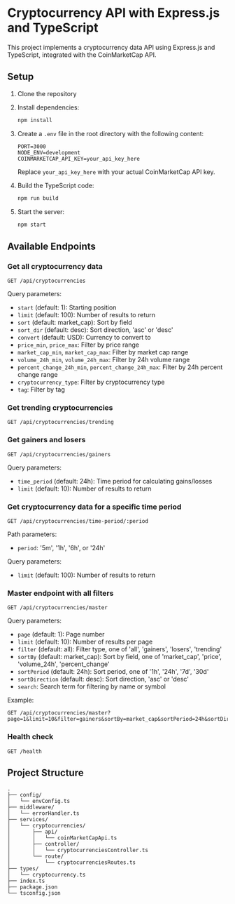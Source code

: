 # Cryptocurrency API with Express.js and TypeScript

This project implements a cryptocurrency data API using Express.js and TypeScript, integrated with the CoinMarketCap API.

## Setup

1. Clone the repository
2. Install dependencies:
   ```bash
   npm install
   ```
3. Create a `.env` file in the root directory with the following content:

   ```
   PORT=3000
   NODE_ENV=development
   COINMARKETCAP_API_KEY=your_api_key_here
   ```

   Replace `your_api_key_here` with your actual CoinMarketCap API key.

4. Build the TypeScript code:
   ```bash
   npm run build
   ```
5. Start the server:
   ```bash
   npm start
   ```

## Available Endpoints

### Get all cryptocurrency data

```
GET /api/cryptocurrencies
```

Query parameters:

- `start` (default: 1): Starting position
- `limit` (default: 100): Number of results to return
- `sort` (default: market_cap): Sort by field
- `sort_dir` (default: desc): Sort direction, 'asc' or 'desc'
- `convert` (default: USD): Currency to convert to
- `price_min`, `price_max`: Filter by price range
- `market_cap_min`, `market_cap_max`: Filter by market cap range
- `volume_24h_min`, `volume_24h_max`: Filter by 24h volume range
- `percent_change_24h_min`, `percent_change_24h_max`: Filter by 24h percent change range
- `cryptocurrency_type`: Filter by cryptocurrency type
- `tag`: Filter by tag

### Get trending cryptocurrencies

```
GET /api/cryptocurrencies/trending
```

### Get gainers and losers

```
GET /api/cryptocurrencies/gainers
```

Query parameters:

- `time_period` (default: 24h): Time period for calculating gains/losses
- `limit` (default: 10): Number of results to return

### Get cryptocurrency data for a specific time period

```
GET /api/cryptocurrencies/time-period/:period
```

Path parameters:

- `period`: '5m', '1h', '6h', or '24h'

Query parameters:

- `limit` (default: 100): Number of results to return

### Master endpoint with all filters

```
GET /api/cryptocurrencies/master
```

Query parameters:

- `page` (default: 1): Page number
- `limit` (default: 10): Number of results per page
- `filter` (default: all): Filter type, one of 'all', 'gainers', 'losers', 'trending'
- `sortBy` (default: market_cap): Sort by field, one of 'market_cap', 'price', 'volume_24h', 'percent_change'
- `sortPeriod` (default: 24h): Sort period, one of '1h', '24h', '7d', '30d'
- `sortDirection` (default: desc): Sort direction, 'asc' or 'desc'
- `search`: Search term for filtering by name or symbol

Example:

```
GET /api/cryptocurrencies/master?page=1&limit=10&filter=gainers&sortBy=market_cap&sortPeriod=24h&sortDirection=desc&search=bit
```

### Health check

```
GET /health
```

## Project Structure

```
.
├── config/
│   └── envConfig.ts
├── middleware/
│   └── errorHandler.ts
├── services/
│   └── cryptocurrencies/
│       ├── api/
│       │   └── coinMarketCapApi.ts
│       ├── controller/
│       │   └── cryptocurrenciesController.ts
│       └── route/
│           └── cryptocurrenciesRoutes.ts
├── types/
│   └── cryptocurrency.ts
├── index.ts
├── package.json
└── tsconfig.json
```
